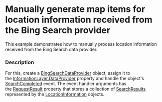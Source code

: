 # Manually generate map items for location information received from the Bing Search provider


This example demonstrates how to manually process location information received from the Bing Search data provider.


<h3>Description</h3>

For this, create a&nbsp;<a href="https://documentation.devexpress.com/#WindowsForms/clsDevExpressXtraMapBingSearchDataProvidertopic">BingSearchDataProvider</a> object, assign it to the&nbsp;<a href="https://documentation.devexpress.com/#WindowsForms/DevExpressXtraMapInformationLayer_DataProvidertopic">InformationLayer.DataProvider</a> property and handle the&nbsp;object's <a href="https://documentation.devexpress.com/#WindowsForms/DevExpressXtraMapBingSearchDataProvider_SearchCompletedtopic">SearchCompleted</a> event. The event handler arguments has the&nbsp;<a href="https://documentation.devexpress.com/#WindowsForms/DevExpressXtraMapBingSearchCompletedEventArgs_RequestResulttopic">RequestResult</a>&nbsp;property that stores a collection of&nbsp;<a href="https://documentation.devexpress.com/#WindowsForms/DevExpressXtraMapSearchRequestResult_SearchResultstopic">SearchResults</a>&nbsp; represented by the&nbsp;<a href="https://documentation.devexpress.com/#WindowsForms/clsDevExpressXtraMapLocationInformationtopic">LocationInformation</a>&nbsp;objects.

<br/>


